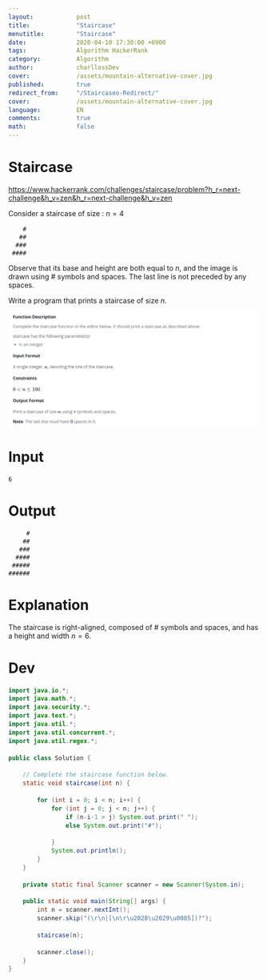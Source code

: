 ```yaml
---
layout:            post
title:             "Staircase"
menutitle:         "Staircase"
date:              2020-04-10 17:30:00 +0900
tags:              Algorithm HackerRank
category:          Algorithm
author:            charllossDev
cover:             /assets/mountain-alternative-cover.jpg
published:         true
redirect_from:     "/Staircaseo-Redirect/"
cover:             /assets/mountain-alternative-cover.jpg
language:          EN
comments:          true
math:			   false
---
```


# Staircase
https://www.hackerrank.com/challenges/staircase/problem?h_r=next-challenge&h_v=zen&h_r=next-challenge&h_v=zen

Consider a staircase of size : $n = 4$

```
    #
   ##
  ###
 ####
```

Observe that its base and height are both equal to $n$, and the image is drawn using # symbols and spaces. The last line is not preceded by any spaces.

Write a program that prints a staircase of size  $n$.

![](/assets/algorithm/2020-04-10-staircase-d1a07013.png)

# Input
```
6
```

# Output
```
     #
    ##
   ###
  ####
 #####
######
```

# Explanation

The staircase is right-aligned, composed of # symbols and spaces, and has a height and width $n = 6$.

# Dev
```Java
import java.io.*;
import java.math.*;
import java.security.*;
import java.text.*;
import java.util.*;
import java.util.concurrent.*;
import java.util.regex.*;

public class Solution {

    // Complete the staircase function below.
    static void staircase(int n) {

        for (int i = 0; i < n; i++) {
            for (int j = 0; j < n; j++) {
                if (n-i-1 > j) System.out.print(" ");
                else System.out.print("#");  

            }
            System.out.println();
        }
    }

    private static final Scanner scanner = new Scanner(System.in);

    public static void main(String[] args) {
        int n = scanner.nextInt();
        scanner.skip("(\r\n|[\n\r\u2028\u2029\u0085])?");

        staircase(n);

        scanner.close();
    }
}
```
